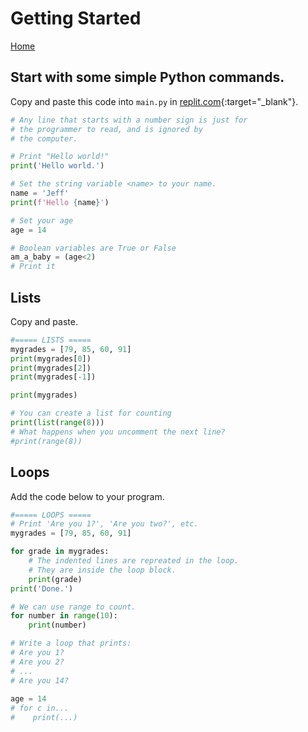 # Getting Started
[Home](index.md)

## Start with some simple Python commands.

Copy and paste this code into `main.py` in [replit.com](http://replit.com){:target="_blank"}.
```python
# Any line that starts with a number sign is just for
# the programmer to read, and is ignored by
# the computer.

# Print "Hello world!"
print('Hello world.')

# Set the string variable <name> to your name.
name = 'Jeff'
print(f'Hello {name}')

# Set your age
age = 14

# Boolean variables are True or False
am_a_baby = (age<2)
# Print it
```

## Lists
Copy and paste.
```python
#===== LISTS =====
mygrades = [79, 85, 60, 91]
print(mygrades[0])
print(mygrades[2])
print(mygrades[-1])

print(mygrades)

# You can create a list for counting
print(list(range(8)))
# What happens when you uncomment the next line?
#print(range(8))
```


## Loops
Add the code below to your program.
```python
#===== LOOPS =====
# Print 'Are you 1?', 'Are you two?', etc.
mygrades = [79, 85, 60, 91]

for grade in mygrades:
    # The indented lines are repreated in the loop.
    # They are inside the loop block.
    print(grade)
print('Done.')

# We can use range to count.
for number in range(10):
    print(number)

# Write a loop that prints:
# Are you 1?
# Are you 2?
# ...
# Are you 14?
    
age = 14
# for c in...
#    print(...)
```
